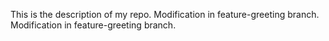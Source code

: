 This is the description of my repo.
Modification in feature-greeting branch.
Modification in feature-greeting branch.

